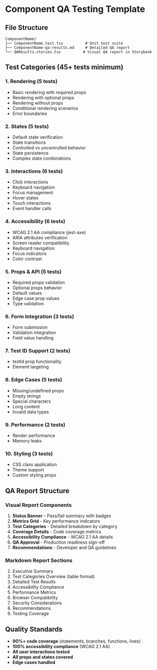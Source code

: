# Component QA Testing Template

## File Structure
```
ComponentName/
├── ComponentName.test.tsx          # Unit test suite
├── ComponentName-qa-results.md     # Detailed QA report
└── QAResults.stories.tsx          # Visual QA report in Storybook
```

## Test Categories (45+ tests minimum)

### 1. Rendering (5 tests)
- Basic rendering with required props
- Rendering with optional props
- Rendering without props
- Conditional rendering scenarios
- Error boundaries

### 2. States (5 tests)
- Default state verification
- State transitions
- Controlled vs uncontrolled behavior
- State persistence
- Complex state combinations

### 3. Interactions (6 tests)
- Click interactions
- Keyboard navigation
- Focus management
- Hover states
- Touch interactions
- Event handler calls

### 4. Accessibility (6 tests)
- WCAG 2.1 AA compliance (jest-axe)
- ARIA attributes verification
- Screen reader compatibility
- Keyboard navigation
- Focus indicators
- Color contrast

### 5. Props & API (5 tests)
- Required props validation
- Optional props behavior
- Default values
- Edge case prop values
- Type validation

### 6. Form Integration (3 tests)
- Form submission
- Validation integration
- Field value handling

### 7. Test ID Support (2 tests)
- testId prop functionality
- Element targeting

### 8. Edge Cases (5 tests)
- Missing/undefined props
- Empty strings
- Special characters
- Long content
- Invalid data types

### 9. Performance (2 tests)
- Render performance
- Memory leaks

### 10. Styling (3 tests)
- CSS class application
- Theme support
- Custom styling props

## QA Report Structure

### Visual Report Components
1. **Status Banner** - Pass/fail summary with badges
2. **Metrics Grid** - Key performance indicators
3. **Test Categories** - Detailed breakdown by category
4. **Coverage Details** - Code coverage metrics
5. **Accessibility Compliance** - WCAG 2.1 AA details
6. **QA Approval** - Production readiness sign-off
7. **Recommendations** - Developer and QA guidelines

### Markdown Report Sections
1. Executive Summary
2. Test Categories Overview (table format)
3. Detailed Test Results
4. Accessibility Compliance
5. Performance Metrics
6. Browser Compatibility
7. Security Considerations
8. Recommendations
9. Testing Coverage

## Quality Standards
- **90%+ code coverage** (statements, branches, functions, lines)
- **100% accessibility compliance** (WCAG 2.1 AA)
- **All user interactions tested**
- **All props and states covered**
- **Edge cases handled**